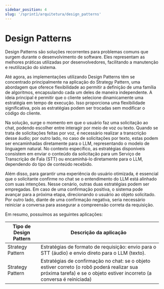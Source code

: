 ```yaml
---
sidebar_position: 4
slug: '/sprint1/arquitetura/design_patterns'
---
```


# Design Patterns

Design Patterns são soluções recorrentes para problemas comuns que surgem durante o desenvolvimento de software. Eles representam as melhores práticas utilizadas por desenvolvedores, facilitando a manutenção e reutilização do sistema.

Até agora, as implementações utilizando Design Patterns têm se concentrado principalmente na aplicação do Strategy Pattern, uma abordagem que oferece flexibilidade ao permitir a definição de uma família de algoritmos, encapsulando cada um deles de maneira independente. A ideia principal é permitir que o cliente selecione dinamicamente uma estratégia em tempo de execução. Isso proporciona uma flexibilidade significativa, pois as estratégias podem ser trocadas sem modificar o código do cliente.

Na solução, surge o momento em que o usuário faz uma solicitação ao chat, podendo escolher entre interagir por meio de voz ou texto. Quando se trata de solicitações feitas por voz, é necessário realizar a transcrição desse áudio; por outro lado, no caso de solicitações por texto, estas podem ser encaminhadas diretamente para o LLM, representando o modelo de linguagem natural. No contexto específico, as estratégias disponíveis consistem em enviar o conteúdo da solicitação para um Serviço de Transcrição de Fala (STT) ou encaminhá-lo diretamente para o LLM, dependendo do tipo de conteúdo recebido.

Além disso, para garantir uma experiência do usuário otimizada, é essencial que o solicitante confirme no chat se o entendimento do LLM está alinhado com suas intenções. Nesse cenário, outras duas estratégias podem ser empregadas. Em caso de uma confirmação positiva, o sistema pode avançar para a próxima etapa, direcionando o usuário ao objeto solicitado. Por outro lado, diante de uma confirmação negativa, seria necessário reiniciar a conversa para assegurar a compreensão correta da requisição.

Em resumo, possuímos as seguintes aplicações:

Tipo de Design Pattern | Descrição da aplicação 
---------------------- | ----------------------
Strategy Pattern       | Estratégias de formato de requisição: envio para o STT (áudio) e envio direto para o LLM (texto).
Strategy Pattern       | Estratégias de confirmação no chat: se o objeto estiver correto (o robô poderá realizar sua próxima tarefa) e se o objeto estiver incorreto (a conversa é reiniciada)